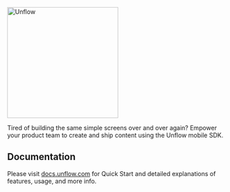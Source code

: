 <img src="https://assets.website-files.com/60ec14d48c97af8448ff08ee/616d6f931575a91b29488520_Unflow%20Logo.svg" alt="Unflow" width="256" style="max-width:100%;">

Tired of building the same simple screens over and over again? Empower your product team to create and ship content using the Unflow mobile SDK.

## Documentation

Please visit [docs.unflow.com](https://docs.unflow.com/) for Quick Start and detailed explanations of features, usage, and more info.
